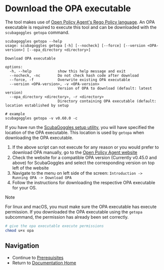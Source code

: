 
# Download the OPA executable

The tool makes use of [Open Policy Agent's Rego Policy language](https://www.openpolicyagent.org/docs/latest/policy-language/).
An OPA executable is required to execute this tool and can be downloaded
with the `scubagoggles getopa` command.

```
scubagoggles getopa --help
usage: scubagoggles getopa [-h] [--nocheck] [--force] [--version <OPA-version>] [--opa_directory <directory>]

Download OPA executable

options:
  -h, --help            show this help message and exit
  --nocheck, -nc        Do not check hash code after download
  --force, -f           Overwrite existing OPA executable
  --version <OPA-version>, -v <OPA-version>
                        Version of OPA to download (default: latest version)
  --opa_directory <directory>, -r <directory>
                        Directory containing OPA executable (default: location established by setup
```
```
# example
scubagoggles getopa -v v0.60.0 -c
```

If you have run the [ScubaGoggles setup utility](DownloadAndInstall.md#ScubaGoggles-Setup-Utility),
you will have specified the location of the OPA executable.  This location is
used by `getopa` when downloading the OPA executable.

1. If the above script can not execute for any reason or you would prefer to download OPA manually, go to the [Open Policy Agent website](https://www.openpolicyagent.org/docs/latest/#running-opa)
2. Check the website for a compatible OPA version (Currently v0.45.0 and above) for ScubaGoggles and select the corresponding version on top left of the website
3. Navigate to the menu on left side of the screen: `Introduction -> Running OPA -> Download OPA`
4. Follow the instructions for downloading the respective OPA executable for your OS.

> [!NOTE]
> For linux and macOS, you must make sure the OPA executable has execute
> permission.  If you downloaded the OPA executable using the `getopa`
> subcommand, the permission has already been set correctly.

```bash
# give the opa executable execute permissions
chmod u+x opa
```

## Navigation
- Continue to [Prerequisites](../prerequisites/Prerequisites.md)
- Return to [Documentation Home](/README.md)
